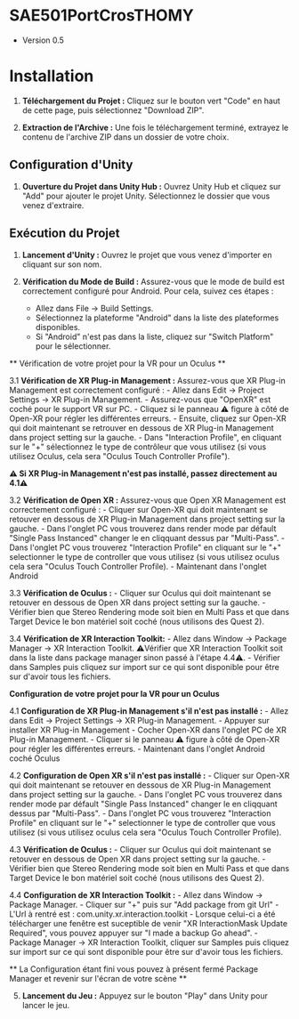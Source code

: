 # SAE501PortCrosTHOMY
- Version 0.5
# Installation

1. **Téléchargement du Projet :** Cliquez sur le bouton vert "Code" en haut de cette page, puis sélectionnez "Download ZIP".

2. **Extraction de l'Archive :** Une fois le téléchargement terminé, extrayez le contenu de l'archive ZIP dans un dossier de votre choix.

## Configuration d'Unity

1. **Ouverture du Projet dans Unity Hub :** Ouvrez Unity Hub et cliquez sur "Add" pour ajouter le projet Unity. Sélectionnez le dossier que vous venez d'extraire.

## Exécution du Projet

1. **Lancement d'Unity :** Ouvrez le projet que vous venez d'importer en cliquant sur son nom.

2. **Vérification du Mode de Build :** Assurez-vous que le mode de build est correctement configuré pour Android. Pour cela, suivez ces étapes :
    - Allez dans File -> Build Settings.
    - Sélectionnez la plateforme "Android" dans la liste des plateformes disponibles.
    - Si "Android" n'est pas dans la liste, cliquez sur "Switch Platform" pour le sélectionner.

** Vérification de votre projet pour la VR pour un Oculus **

3.1 **Vérification de XR Plug-in Management :** Assurez-vous que XR Plug-in Management est correctement configuré :
    - Allez dans Edit -> Project Settings -> XR Plug-in Management.
    - Assurez-vous que "OpenXR" est coché pour le support VR sur PC.
    - Cliquez si le panneau ⚠️ figure à côté de Open-XR pour régler les différentes erreurs.
    - Ensuite, cliquez sur Open-XR qui doit maintenant se retrouver en dessous de XR Plug-in Management dans project setting sur la gauche.
    - Dans "Interaction Profile", en cliquant sur le "+" sélectionnez le type de contrôleur que vous utilisez (si vous utilisez Oculus, cela sera "Oculus Touch Controller Profile").

**⚠️ Si XR Plug-in Management n'est pas installé, passez directement au 4.1⚠️**

3.2 **Vérification de Open XR :** Assurez-vous que Open XR Management est correctement configuré :
    - Cliquer sur Open-XR qui doit maintenant se retouver en dessous de XR Plug-in Management dans project setting sur la gauche.
    - Dans l'onglet PC vous trouverez dans render mode par défault "Single Pass Instanced" changer le en cliqquant dessus par "Multi-Pass".
    - Dans l'onglet PC vous trouverez "Interaction Profile" en cliquant sur le "+" selectionner le type de controller que vous utilisez (si vous utilisez oculus cela sera "Oculus Touch Controller Profile).
    - Maintenant dans l'onglet Android 

    
3.3 **Vérification de Oculus :**
    - Cliquer sur Oculus qui doit maintenant se retouver en dessous de Open XR dans project setting sur la gauche.
    - Vérifier bien que Stereo Rendering mode soit bien en Multi Pass et que dans Target Device le bon matériel soit coché (nous utilisons des Quest 2).

3.4 **Vérification de XR Interaction Toolkit:**
    - Allez dans Window -> Package Manager -> XR Interaction Toolkit. ⚠️Vérifier que XR Interaction Toolkit soit dans la liste dans package manager sinon passé à l'étape 4.4⚠️.
    - Vérifier dans Samples puis cliquez sur import sur ce qui sont disponible pour être sur d'avoir tous les fichiers.

**Configuration de votre projet pour la VR pour un Oculus**


4.1 **Configuration de XR Plug-in Management s'il n'est pas installé :**
    - Allez dans Edit -> Project Settings -> XR Plug-in Management.
    - Appuyer sur installer XR Plug-in Management
    - Cocher Open-XR dans l'onglet PC de XR Plug-in Management.
    - Cliquer si le panneau ⚠️ figure à côté de Open-XR pour régler les différentes erreurs.
    - Maintenant dans l'onglet Android coché Oculus


4.2 **Configuration de Open XR s'il n'est pas installé :**
    - Cliquer sur Open-XR qui doit maintenant se retouver en dessous de XR Plug-in Management dans project setting sur la gauche.
    - Dans l'onglet PC vous trouverez dans render mode par défault "Single Pass Instanced" changer le en cliqquant dessus par "Multi-Pass".
    - Dans l'onglet PC vous trouverez "Interaction Profile" en cliquant sur le "+" selectionner le type de controller que vous utilisez (si vous utilisez oculus cela sera "Oculus Touch Controller Profile).

4.3 **Vérification de Oculus :**
    - Cliquer sur Oculus qui doit maintenant se retouver en dessous de Open XR dans project setting sur la gauche.
    - Vérifier bien que Stereo Rendering mode soit bien en Multi Pass et que dans Target Device le bon matériel soit coché (nous utilisons des Quest 2).

4.4 **Configuration de XR Interaction Toolkit :**
    - Allez dans Window -> Package Manager.
    - Cliquer sur "+" puis sur "Add package from git Url"
    - L'Url à rentré est : com.unity.xr.interaction.toolkit
    - Lorsque celui-ci a été télécharger une fenêtre est suceptible de venir "XR InteractionMask Update Required", vous pouvez appuyer sur "I made a backup Go ahead".
    - Package Manager -> XR Interaction Toolkit, cliquer sur Samples puis cliquez sur import sur ce qui sont disponible pour être sur d'avoir tous les fichiers.
    
** La Configuration étant fini vous pouvez à présent fermé Package Manager et revenir sur l'écran de votre scène **

5. **Lancement du Jeu :** Appuyez sur le bouton "Play" dans Unity pour lancer le jeu.

